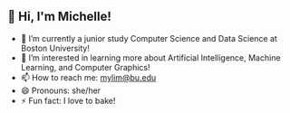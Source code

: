 ## 👋 Hi, I'm Michelle!

- 🔭 I’m currently a junior study Computer Science and Data Science at Boston University!
- 🌱 I’m interested in learning more about Artificial Intelligence, Machine Learning, and Computer Graphics!
- 📫 How to reach me: mylim@bu.edu
- 😄 Pronouns: she/her
- ⚡ Fun fact: I love to bake!
